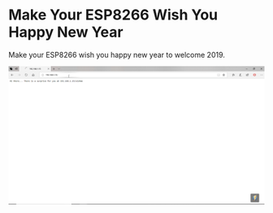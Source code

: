 # Make Your ESP8266 Wish You Happy New Year
Make your ESP8266 wish you happy new year to welcome 2019.

![demo](https://raw.githubusercontent.com/vishaletm/Make-Your-ESP8266-Wish-You-Happy-New-Year-2019/master/GGSOcwUcNU.gif)
